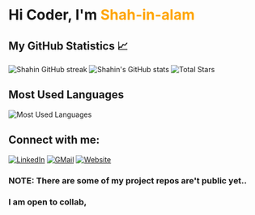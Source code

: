 # Hi Coder, I'm <span style="color:orange;">Shah-in-alam</span>
## My GitHub Statistics 📈
![Shahin GitHub streak](https://github-readme-streak-stats.herokuapp.com/?user=Shah-in-alam&theme=dark&background=000000)
![Shahin's GitHub stats](https://github-readme-stats.vercel.app/api?username=Shah-in-alam&show_icons=true&theme=radical)
![Total Stars](https://img.shields.io/github/stars/shah-in-alam?affiliations=OWNER%2CCOLLABORATOR)
## Most Used Languages
![Most Used Languages](https://github-readme-stats.vercel.app/api/top-langs/?username=shah-in-alam&layout=compact)
## Connect with me:
[![LinkedIn](https://img.shields.io/badge/LinkedIn-blue?style=flat-square&logo=linkedin)](www.linkedin.com/in/mohammad-shahin-alam-6b0244274)
[![GMail](https://img.shields.io/badge/GMail-red?style=flat-square&logo=gmail)](mailto:mdalamch63@gmail.com)
[![Website](https://img.shields.io/badge/Website-008080?style=flat-square&logo=globe)](https://www.mohammadshahindsps.com/)



### NOTE: There are some of my project repos are't public yet..
### I am open to collab, 

